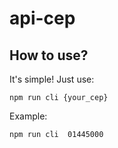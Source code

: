 # api-cep

## How to use?

It's simple! Just use:

```
npm run cli {your_cep}
```

Example:

```
npm run cli  01445000
```